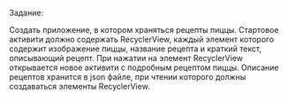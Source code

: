 Задание:

Создать приложение, в котором храняться рецепты пиццы.
Стартовое активити должно содержать RecyclerView, каждый элемент которого содержит изображение пиццы,
название рецепта и краткий текст, описывающий рецепт.
При нажатии на элемент RecyclerView открывается новое активити с подробным рецептом пиццы.
Описание рецептов хранится в json файле, при чтении которого должны создаваться элементы
RecyclerView.